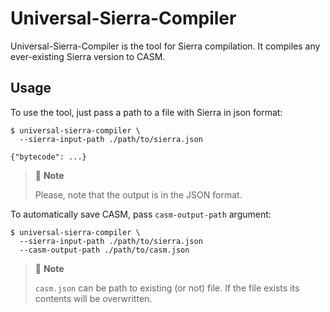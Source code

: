 # Universal-Sierra-Compiler

Universal-Sierra-Compiler is the tool for Sierra compilation. It compiles any ever-existing Sierra version to CASM.

## Usage

To use the tool, just pass a path to a file with Sierra in json format:

```shell
$ universal-sierra-compiler \
  --sierra-input-path ./path/to/sierra.json
  
{"bytecode": ...}
```

> 📝 **Note**
> 
> Please, note that the output is in the JSON format.

To automatically save CASM, pass `casm-output-path` argument:

```shell
$ universal-sierra-compiler \
  --sierra-input-path ./path/to/sierra.json
  --casm-output-path ./path/to/casm.json
```

> 📝 **Note**
>
> `casm.json` can be path to existing (or not) file.
> If the file exists its contents will be overwritten.
> 